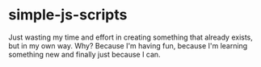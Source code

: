 # simple-js-scripts

Just wasting my time and effort in creating something that already exists, but in my own way. Why? Because I'm having fun, because I'm learning something new and finally just because I can. 